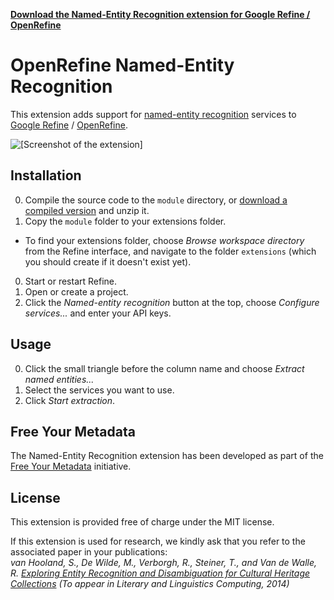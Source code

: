 [**Download the Named-Entity Recognition extension for Google Refine / OpenRefine**](http://software.freeyourmetadata.org/ner-extension/ner-extension.zip)

# OpenRefine Named-Entity Recognition
This extension adds support for [named-entity recognition](http://en.wikipedia.org/wiki/Named-entity_recognition) services to [Google Refine](http://code.google.com/p/google-refine/) / [OpenRefine](https://github.com/OpenRefine/OpenRefine).

![[Screenshot of the extension]](http://freeyourmetadata.org/images/ner-extension.png)

## Installation
0. Compile the source code to the `module` directory, or [download a compiled version](http://software.freeyourmetadata.org/ner-extension/) and unzip it.
0. Copy the `module` folder to your extensions folder.
  - To find your extensions folder, choose *Browse workspace directory* from the Refine interface, and navigate to the folder `extensions` (which you should create if it doesn't exist yet).
0. Start or restart Refine.
0. Open or create a project.
0. Click the *Named-entity recognition* button at the top, choose *Configure services...* and enter your API keys.

## Usage
0. Click the small triangle before the column name and choose *Extract named entities...*
0. Select the services you want to use.
0. Click *Start extraction*.

## Free Your Metadata
The Named-Entity Recognition extension has been developed as part of the [Free Your Metadata](http://freeyourmetadata.org) initiative.

## License
This extension is provided free of charge under the MIT license.

If this extension is used for research, we kindly ask that you refer to the associated paper in your publications:
<br>
*van Hooland, S., De Wilde, M., Verborgh, R., Steiner, T., and Van de Walle, R.
[Exploring Entity Recognition and Disambiguation for Cultural Heritage Collections](http://freeyourmetadata.org/publications/named-entity-recognition-abstract.pdf) (To appear in _Literary and Linguistics Computing_, 2014)*
